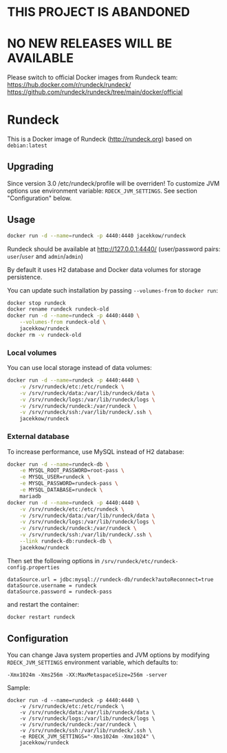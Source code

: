 # THIS PROJECT IS ABANDONED
# NO NEW RELEASES WILL BE AVAILABLE

Please switch to official Docker images from Rundeck team:
https://hub.docker.com/r/rundeck/rundeck/
https://github.com/rundeck/rundeck/tree/main/docker/official



# Rundeck

This is a Docker image of Rundeck (http://rundeck.org)
based on `debian:latest`

## Upgrading

Since version 3.0 /etc/rundeck/profile will be overriden!
To customize JVM options use environment variable:
`RDECK_JVM_SETTINGS`. See section "Configuration" below.

## Usage

```bash
docker run -d --name=rundeck -p 4440:4440 jacekkow/rundeck
```

Rundeck should be available at http://127.0.0.1:4440/
(user/password pairs: `user`/`user` and `admin`/`admin`)

By default it uses H2 database and Docker data volumes
for storage persistence.

You can update such installation by passing
`--volumes-from` to `docker run`:

```bash
docker stop rundeck
docker rename rundeck rundeck-old
docker run -d --name=rundeck -p 4440:4440 \
	--volumes-from rundeck-old \
	jacekkow/rundeck
docker rm -v rundeck-old
```

### Local volumes

You can use local storage instead of data volumes:

```bash
docker run -d --name=rundeck -p 4440:4440 \
	-v /srv/rundeck/etc:/etc/rundeck \
	-v /srv/rundeck/data:/var/lib/rundeck/data \
	-v /srv/rundeck/logs:/var/lib/rundeck/logs \
	-v /srv/rundeck/rundeck:/var/rundeck \
	-v /srv/rundeck/ssh:/var/lib/rundeck/.ssh \
	jacekkow/rundeck
```

### External database

To increase performance, use MySQL instead of H2 database:

```bash
docker run -d --name=rundeck-db \
	-e MYSQL_ROOT_PASSWORD=root-pass \
	-e MYSQL_USER=rundeck \
	-e MYSQL_PASSWORD=rundeck-pass \
	-e MYSQL_DATABASE=rundeck \
	mariadb
docker run -d --name=rundeck -p 4440:4440 \
	-v /srv/rundeck/etc:/etc/rundeck \
	-v /srv/rundeck/data:/var/lib/rundeck/data \
	-v /srv/rundeck/logs:/var/lib/rundeck/logs \
	-v /srv/rundeck/rundeck:/var/rundeck \
	-v /srv/rundeck/ssh:/var/lib/rundeck/.ssh \
	--link rundeck-db:rundeck-db \
	jacekkow/rundeck
```

Then set the following options in
`/srv/rundeck/etc/rundeck-config.properties`

```
dataSource.url = jdbc:mysql://rundeck-db/rundeck?autoReconnect=true
dataSource.username = rundeck
dataSource.password = rundeck-pass
```

and restart the container:

```bash
docker restart rundeck
```

## Configuration

You can change Java system properties and JVM options by modifying
`RDECK_JVM_SETTINGS` environment variable, which defaults to:

```
-Xmx1024m -Xms256m -XX:MaxMetaspaceSize=256m -server
```

Sample:

```
docker run -d --name=rundeck -p 4440:4440 \
	-v /srv/rundeck/etc:/etc/rundeck \
	-v /srv/rundeck/data:/var/lib/rundeck/data \
	-v /srv/rundeck/logs:/var/lib/rundeck/logs \
	-v /srv/rundeck/rundeck:/var/rundeck \
	-v /srv/rundeck/ssh:/var/lib/rundeck/.ssh \
	-e RDECK_JVM_SETTINGS="-Xms1024m -Xmx1024" \
	jacekkow/rundeck
```
